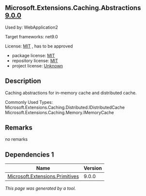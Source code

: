 Microsoft.Extensions.Caching.Abstractions [9.0.0](https://www.nuget.org/packages/Microsoft.Extensions.Caching.Abstractions/9.0.0)
--------------------

Used by: WebApplication2

Target frameworks: net9.0

License: [MIT](../../../../licenses/mit) , has to be approved

- package license: [MIT](https://licenses.nuget.org/MIT) 
- repository license: [MIT](https://github.com/dotnet/runtime) 
- project license: [Unknown](https://dot.net/) 

Description
-----------
Caching abstractions for in-memory cache and distributed cache.

Commonly Used Types:
Microsoft.Extensions.Caching.Distributed.IDistributedCache
Microsoft.Extensions.Caching.Memory.IMemoryCache

Remarks
-----------
no remarks


Dependencies 1
-----------

|Name|Version|
|----------|:----|
|[Microsoft.Extensions.Primitives](../../../../packages/nuget.org/microsoft.extensions.primitives/9.0.0)|9.0.0|

*This page was generated by a tool.*